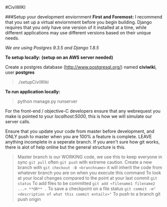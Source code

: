 #CiviWIKI 

###Setup your development enviornment
**First and Foremost:** I recommend that you set up a virtual enviornment before you begin building. Django requires that you only have one version of it installed at a time, while different applications may use different versions based on their unique needs.

*We are using Postgres 9.3.5 and Django 1.8.5*

**To setup locally:**
****(setup on an AWS server needed)****

Create a postgres database (http://www.postgresql.org/) named **civiwiki**, user **postgres**
> ./setupCiviWiki

**To run application locally:**
> python manage.py runserver

For the front-end / objective-C developers ensure that any webrequest you make is pointed to your *localhost:5000*, this is how we will simulate our server calls.

Ensure that you update your code from master before development, and ONLY push to master when you are 100% a feature is complete. LEAVE anything incomplete in a seperate branch. If you aren't sure how git works, there is alot of help online but the general structure is this.

> Master branch is our WORKING code, we use this to keep everyone in sync `git pull` often `git push` with extreme caution. 
> Create a new branch with `git checkout -B <branchname>` it will inherit the code from whatever branch you are on when you execute this command
> To look at your local changes compared to the point at your last commit `git status`
> To add files to be committed `git add <filename1 filename2 ...> **OR** .`
> To save a checkpoint on a file status `git commit -m"<description of what this commit entails>"`
> To push to a branch git push origin <branchname>





